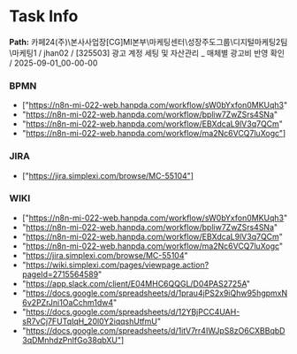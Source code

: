 # Task Info

**Path:** 카페24(주)\본사사업장\[CG]MI본부\마케팅센터\성장주도그룹\디지털마케팅2팀\마케팅1 / jhan02 / [325503] 광고 계정 세팅 및 자산관리 _ 매체별 광고비 반영 확인 / 2025-09-01_00-00-00

### BPMN
- ["https://n8n-mi-022-web.hanpda.com/workflow/sW0bYxfon0MKUqh3"
- "https://n8n-mi-022-web.hanpda.com/workflow/bpliw7ZwZSrs4SNa"
- "https://n8n-mi-022-web.hanpda.com/workflow/EBXdcaL9lV3q7QCm"
- "https://n8n-mi-022-web.hanpda.com/workflow/ma2Nc6VCQ7luXogc"]

### JIRA
- ["https://jira.simplexi.com/browse/MC-55104"]

### WIKI
- ["https://n8n-mi-022-web.hanpda.com/workflow/sW0bYxfon0MKUqh3"
- "https://n8n-mi-022-web.hanpda.com/workflow/bpliw7ZwZSrs4SNa"
- "https://n8n-mi-022-web.hanpda.com/workflow/EBXdcaL9lV3q7QCm"
- "https://n8n-mi-022-web.hanpda.com/workflow/ma2Nc6VCQ7luXogc"
- "https://jira.simplexi.com/browse/MC-55104"
- "https://wiki.simplexi.com/pages/viewpage.action?pageId=2715564589"
- "https://app.slack.com/client/E04MHC6QQGL/D04PAS2725A"
- "https://docs.google.com/spreadsheets/d/1prau4jPS2x9iQhw95hgpmxN6v2PZrJni1OaCchm1dw4"
- "https://docs.google.com/spreadsheets/d/12YBjPCC4UAH-sR7vCj7FUTqIqH_20l0Y2iqqshUtfmU"
- "https://docs.google.com/spreadsheets/d/1itV7rr4IWJpS8zO6CXBBqbD3qDMnhdzPnIfGo38qbXU"]

